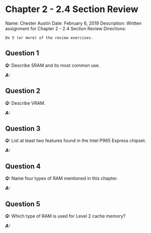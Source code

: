 # Chapter 2 - 2.4 Section Review

Name: Chester Austin
Date: February 6, 2019
Description: Written assignment for Chapter 2 - 2.4 Section Review
Directions:

```text
Do 5 (or more) of the review exercises. 
```

## Question 1

***Q:*** Describe SRAM and its most common use.

***A:*** 

## Question 2

***Q:*** Describe VRAM.

***A:*** 

## Question 3

***Q:*** List at least two features found in the Intel P965 Express chipset.

***A:*** 

## Question 4

***Q:*** Name four types of RAM mentioned in this chapter.

***A:*** 

## Question 5

***Q:*** Which type of RAM is used for Level 2 cache memory?

***A:*** 